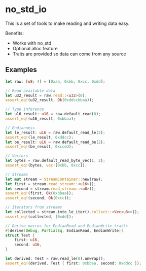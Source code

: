 # no_std_io

This is a set of tools to make reading and writing data easy.

Benefits:

- Works with no_std
- Optional alloc feature
- Traits are provided so data can come from any source

## Examples

```rs
let raw: [u8; 4] = [0xaa, 0xbb, 0xcc, 0xdd];

// Read available data
let u32_result = raw.read::<u32>(0);
assert_eq!(u32_result, Ok(0xddccbbaa));

// Type inference
let u16_result: u16 = raw.default_read(0);
assert_eq!(u16_result, 0xbbaa);

// Endianness
let le_result: u16 = raw.default_read_le(2);
assert_eq!(le_result, 0xddcc);
let be_result: u16 = raw.default_read_be(2);
assert_eq!(be_result, 0xccdd);

// Vectors
let bytes = raw.default_read_byte_vec(1, 2);
assert_eq!(bytes, vec![0xbb, 0xcc]);

// Streams
let mut stream = StreamContainer::new(raw);
let first = stream.read_stream::<u16>();
let second = stream.read_stream::<u8>();
assert_eq!(first, Ok(0xbbaa));
assert_eq!(second, Ok(0xcc));

// Iterators from streams
let collected = stream.into_le_iter().collect::<Vec<u8>>();
assert_eq!(collected, [0xdd]);

// Derive macros for EndianRead and EndianWrite traits
#[derive(Debug, PartialEq, EndianRead, EndianWrite)]
struct Test {
    first: u16,
    second: u16,
}

let derived: Test = raw.read_le(0).unwrap();
assert_eq!(derived, Test { first: 0xbbaa, second: 0xddcc });
```
